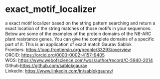 # exact_motif_localizer
a exact motif localizer based on the string pattern searching and return a exact location of the string matches of those motifs in your sequences. Below are some of the examples of the protein domains of the NB-ARC
plant resistance genes. You can give the complete domains of a specific part of it. This is an application of exact match
Gaurav Sablok \
Frontiers: https://loop.frontiersin.org/people/33293/overview \
ORCID: https://orcid.org/0000-0002-4157-9405 \
WOS: https://www.webofscience.com/wos/author/record/C-5940-2014 \
Github:https://github.com/sablokgaurav \
Linkedin: https://www.linkedin.com/in/sablokgaurav/ 
